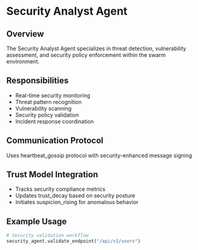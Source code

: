 # Security Analyst Agent

##  Overview
The Security Analyst Agent specializes in threat detection, vulnerability assessment, and security policy enforcement within the swarm environment.

##  Responsibilities
- Real-time security monitoring
- Threat pattern recognition
- Vulnerability scanning
- Security policy validation
- Incident response coordination

##  Communication Protocol
Uses heartbeat_gossip protocol with security-enhanced message signing

##  Trust Model Integration
- Tracks security compliance metrics
- Updates trust_decay based on security posture
- Initiates suspicion_rising for anomalous behavior

##  Example Usage
```python
# Security validation workflow
security_agent.validate_endpoint("/api/v1/users")
```